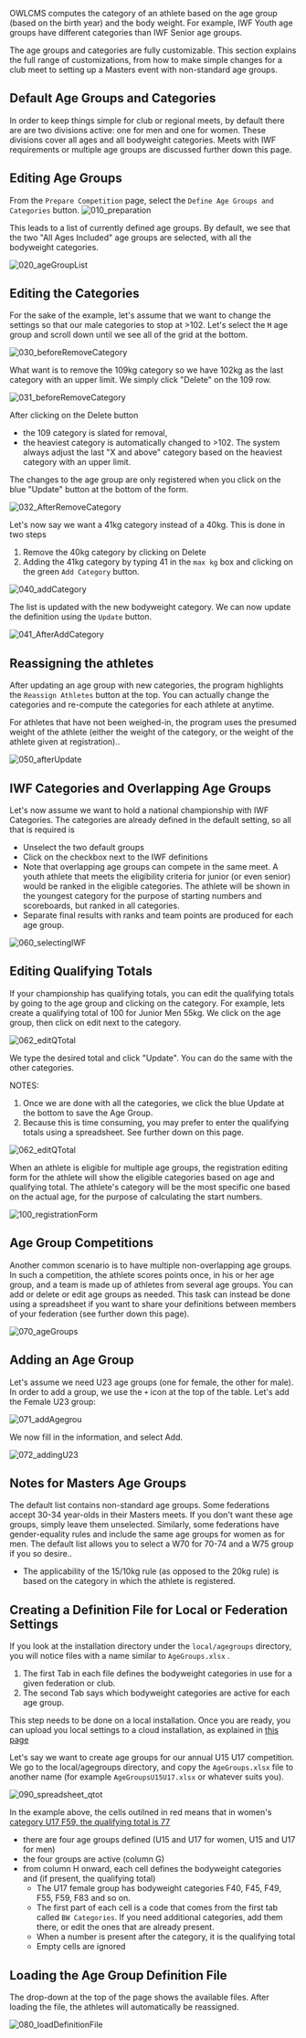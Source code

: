 

OWLCMS computes the category of an athlete based on the age group (based on the birth year) and the body weight.  For example, IWF Youth age groups have different categories than IWF Senior age groups.

The age groups and categories are fully customizable.  This section explains the full range of customizations, from how to make simple changes for a club meet to setting up a Masters event with non-standard age groups.

## Default Age Groups and Categories

In order to keep things simple for club or regional meets, by default there are are two divisions active:  one for men and one for women. These divisions cover all ages and all bodyweight categories.  Meets with IWF requirements or multiple age groups are discussed further down this page.

## Editing Age Groups

From the  `Prepare Competition` page, select the `Define Age Groups and Categories` button.  ![010_preparation](img/Categories/010_preparation.png)

This leads to a list of currently defined age groups.  By default, we see that the two "All Ages Included" age groups are selected, with all the bodyweight categories.

![020_ageGroupList](img/Categories/020_ageGroupList.png)

## Editing the Categories

For the sake of the example, let's assume that we want to change the settings so that our male categories to stop at >102. Let's select the `M` age group and scroll down until we see all of the grid at the bottom.

![030_beforeRemoveCategory](img/Categories/030_beforeRemoveCategory.png)

What want is to remove the 109kg category so we have 102kg as the last category with an upper limit.   We simply click "Delete" on the 109 row.

![031_beforeRemoveCategory](img/Categories/031_beforeRemoveCategory.png)

After clicking on the Delete button

- the 109 category is slated for removal,
- the heaviest category is automatically changed to >102. The system always adjust the last "X and above" category based on the heaviest category with an upper limit.

The changes to the age group are only registered when you click on the blue "Update" button at the bottom of the form.

![032_AfterRemoveCategory](img/Categories/032_AfterRemoveCategory.png)

Let's now say we want a 41kg category instead of a 40kg.  This is done in two steps

1. Remove the 40kg category by clicking on Delete
2. Adding the 41kg category by typing 41 in the `max kg` box and clicking on the green `Add Category` button.

![040_addCategory](img/Categories/040_addCategory.png)

The list is updated with the new bodyweight category. We can now update the definition using the `Update` button.

![041_AfterAddCategory](img/Categories/041_AfterAddCategory.png)

## Reassigning the athletes

After updating an age group with new categories, the program highlights the `Reassign Athletes` button at the top.  You can actually change the categories and re-compute the categories for each athlete at anytime.

For athletes that have not been weighed-in, the program uses the presumed weight of the athlete (either the weight of the category, or the weight of the athlete given at registration)..

![050_afterUpdate](img/Categories/050_afterUpdate.png)

## IWF Categories and Overlapping Age Groups

Let's now assume we want to hold a national championship with IWF Categories.  The categories are already defined in the default setting, so all that is required is

- Unselect the two default groups
- Click on the checkbox next to the IWF definitions
- Note that overlapping age groups can compete in the same meet.  A youth athlete that meets the eligibility criteria for junior (or even senior) would be ranked in the eligible categories.  The athlete will be shown in the youngest category for the purpose of starting numbers and scoreboards, but ranked in all categories.
- Separate final results with ranks and team points are produced for each age group.

![060_selectingIWF](img/Categories/060_selectingIWF.png)

## Editing Qualifying Totals

If your championship has qualifying totals, you can edit the qualifying totals by going to the age group and clicking on the category. For example, lets create a qualifying total of 100 for Junior Men 55kg.  We click on the age group, then click on edit next to the category.

![062_editQTotal](img/Categories/062_editQTotal.png)

We type the desired total and click "Update".  You can do the same with the other categories.

NOTES: 

1. Once we are done with all the categories, we click the blue Update at the bottom to save the Age Group.
2. Because this is time consuming, you may prefer to enter the qualifying totals using a spreadsheet.  See further down on this page.

![062_editQTotal](img/Categories/062_editQTotal.png)

When an athlete is eligible for multiple age groups, the registration editing form for the athlete will show the eligible categories based on age and qualifying total. The athlete's category will be the most specific one based on the actual age, for the purpose of calculating the start numbers.

![100_registrationForm](img/Categories/100_registrationForm.png)

## Age Group Competitions

Another common scenario is to have multiple non-overlapping age groups.  In such a competition, the athlete scores points once, in his or her age group, and a team is made up of athletes from several age groups.  You can add or delete or edit age groups as needed.    This task can instead be done using a spreadsheet if you want to share your definitions between members of your federation (see further down this page).

![070_ageGroups](img/Categories/070_ageGroups.png)

## Adding an Age Group

Let's assume we need U23 age groups (one for female, the other for male).  In order to add a group, we use the `+` icon at the top of the table.  Let's add the Female U23 group:

![071_addAgegrou](img/Categories/071_addAgegrou.png)

We now fill in the information, and select Add.

![072_addingU23](img/Categories/072_addingU23.png)

## Notes for Masters Age Groups

The default list contains non-standard age groups.  Some federations accept 30-34 year-olds in their Masters meets. If you don't want these age groups, simply leave them unselected.   Similarly, some federations have gender-equality rules and include the same age groups for women as for men.  The default list allows you to select a W70 for 70-74 and a W75 group if you so desire..

- The applicability of the 15/10kg rule (as opposed to the 20kg rule) is based on the category in which the athlete is registered.


## Creating a Definition File for Local or Federation Settings

If you look at the installation directory under the `local/agegroups` directory, you will notice files with a name similar to `AgeGroups.xlsx` .  

1. The first Tab in each file defines the bodyweight categories in use for a given federation or club.  
2. The second Tab says which bodyweight categories are active for each age group.

This step needs to be done on a local installation.  Once you are ready, you can upload you local settings to a cloud installation, as explained in [this page](UploadingLocalSettings)

Let's say we want to create age groups for our annual U15 U17 competition.  We go to the local/agegroups directory, and copy the `AgeGroups.xlsx` file to another name (for example `AgeGroupsU15U17.xlsx` or whatever suits you).

![090_spreadsheet_qtot](img/Categories/090_spreadsheet_qtot.png)

In the example above, the cells outilned in red means that in women's <u>category U17 F59, the qualifying total is 77</u>

- there are four age groups defined (U15 and U17 for women, U15 and U17 for men)
- the four groups are active (column G)
- from column H onward, each cell defines the bodyweight categories and (if present, the qualifying total)
  - The U17 female group has bodyweight categories F40, F45, F49, F55, F59, F83 and so on.
  - The first part of each cell is a code that comes from the first tab called `BW Categories`.  If you need additional categories, add them there, or edit the ones that are already present.
  - When a number is present after the category, it is the qualifying total
  - Empty cells are ignored

## Loading the Age Group  Definition File

The drop-down at the top of the page shows the available files.  After loading the file, the athletes will automatically be reassigned.

![080_loadDefinitionFile](img/Categories/080_loadDefinitionFile.png)

